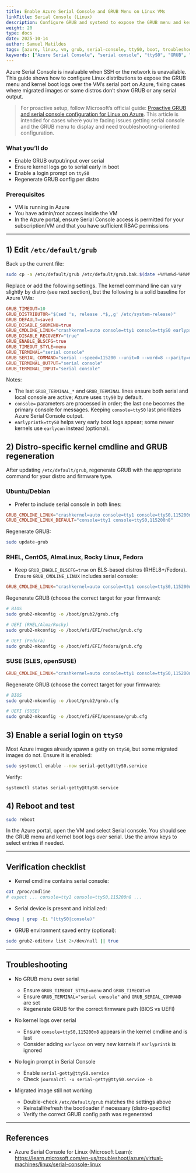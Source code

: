 ```yaml
---
title: Enable Azure Serial Console and GRUB Menu on Linux VMs
linkTitle: Serial Console (Linux)
description: Configure GRUB and systemd to expose the GRUB menu and kernel logs over Azure Serial Console on Linux VMs, including migrated images.
weight: 20
type: docs
date: 2025-10-14
author: Samuel Matildes
tags: [azure, linux, vm, grub, serial-console, ttyS0, boot, troubleshooting]
keywords: ["Azure Serial Console", "serial console", "ttyS0", "GRUB", "getty", "serial-getty@ttyS0", "earlyprintk", "earlycon", "kernel cmdline", "boot", "Azure VM", "Linux"]
---
```


Azure Serial Console is invaluable when SSH or the network is unavailable. This guide shows how to configure Linux distributions to expose the GRUB menu and kernel boot logs over the VM’s serial port on Azure, fixing cases where migrated images or some distros don’t show GRUB or any serial output.

> For proactive setup, follow Microsoft’s official guide: [Proactive GRUB and serial console configuration for Linux on Azure](https://learn.microsoft.com/en-us/troubleshoot/azure/virtual-machines/linux/serial-console-grub-proactive-configuration). This article is intended for cases where you’re facing issues getting serial console and the GRUB menu to display and need troubleshooting-oriented configuration.

### What you’ll do

- Enable GRUB output/input over serial
- Ensure kernel logs go to serial early in boot
- Enable a login prompt on `ttyS0`
- Regenerate GRUB config per distro

### Prerequisites

- VM is running in Azure
- You have admin/root access inside the VM
- In the Azure portal, ensure Serial Console access is permitted for your subscription/VM and that you have sufficient RBAC permissions

---

## 1) Edit `/etc/default/grub`

Back up the current file:

```bash
sudo cp -a /etc/default/grub /etc/default/grub.bak.$(date +%Y%m%d-%H%M%S)
```

Replace or add the following settings. The kernel command line can vary slightly by distro (see next section), but the following is a solid baseline for Azure VMs:

```conf
GRUB_TIMEOUT=10
GRUB_DISTRIBUTOR="$(sed 's, release .*$,,g' /etc/system-release)"
GRUB_DEFAULT=saved
GRUB_DISABLE_SUBMENU=true
GRUB_CMDLINE_LINUX="crashkernel=auto console=tty1 console=ttyS0 earlyprintk=ttyS0 rootdelay=300"
GRUB_DISABLE_RECOVERY="true"
GRUB_ENABLE_BLSCFG=true
GRUB_TIMEOUT_STYLE=menu
GRUB_TERMINAL="serial console"
GRUB_SERIAL_COMMAND="serial --speed=115200 --unit=0 --word=8 --parity=no --stop=1"
GRUB_TERMINAL_OUTPUT="serial console"
GRUB_TERMINAL_INPUT="serial console"
```

Notes:

- The last `GRUB_TERMINAL_*` and `GRUB_TERMINAL` lines ensure both serial and local console are active; Azure uses `ttyS0` by default.
- `console=` parameters are processed in order; the last one becomes the primary console for messages. Keeping `console=ttyS0` last prioritizes Azure Serial Console output.
- `earlyprintk=ttyS0` helps very early boot logs appear; some newer kernels use `earlycon` instead (optional).

## 2) Distro-specific kernel cmdline and GRUB regeneration

After updating `/etc/default/grub`, regenerate GRUB with the appropriate command for your distro and firmware type.

### Ubuntu/Debian

- Prefer to include serial console in both lines:

```conf
GRUB_CMDLINE_LINUX="crashkernel=auto console=tty1 console=ttyS0,115200n8 rootdelay=300"
GRUB_CMDLINE_LINUX_DEFAULT="console=tty1 console=ttyS0,115200n8"
```

Regenerate GRUB:

```bash
sudo update-grub
```

### RHEL, CentOS, AlmaLinux, Rocky Linux, Fedora

- Keep `GRUB_ENABLE_BLSCFG=true` on BLS-based distros (RHEL8+/Fedora). Ensure `GRUB_CMDLINE_LINUX` includes serial console:

```conf
GRUB_CMDLINE_LINUX="crashkernel=auto console=tty1 console=ttyS0,115200n8 rootdelay=300"
```

Regenerate GRUB (choose the correct target for your firmware):

```bash
# BIOS
sudo grub2-mkconfig -o /boot/grub2/grub.cfg

# UEFI (RHEL/Alma/Rocky)
sudo grub2-mkconfig -o /boot/efi/EFI/redhat/grub.cfg

# UEFI (Fedora)
sudo grub2-mkconfig -o /boot/efi/EFI/fedora/grub.cfg
```

### SUSE (SLES, openSUSE)

```conf
GRUB_CMDLINE_LINUX="crashkernel=auto console=tty1 console=ttyS0,115200n8 rootdelay=300"
```

Regenerate GRUB (choose the correct target for your firmware):

```bash
# BIOS
sudo grub2-mkconfig -o /boot/grub2/grub.cfg

# UEFI (SUSE)
sudo grub2-mkconfig -o /boot/efi/EFI/opensuse/grub.cfg
```

## 3) Enable a serial login on `ttyS0`

Most Azure images already spawn a getty on `ttyS0`, but some migrated images do not. Ensure it is enabled:

```bash
sudo systemctl enable --now serial-getty@ttyS0.service
```

Verify:

```bash
systemctl status serial-getty@ttyS0.service
```

## 4) Reboot and test

```bash
sudo reboot
```

In the Azure portal, open the VM and select Serial console. You should see the GRUB menu and kernel boot logs over serial. Use the arrow keys to select entries if needed.

---

## Verification checklist

- Kernel cmdline contains serial console:

```bash
cat /proc/cmdline
# expect ... console=tty1 console=ttyS0,115200n8 ...
```

- Serial device is present and initialized:

```bash
dmesg | grep -Ei "(ttyS0|console)"
```

- GRUB environment saved entry (optional):

```bash
sudo grub2-editenv list 2>/dev/null || true
```

---

## Troubleshooting

- No GRUB menu over serial
  - Ensure `GRUB_TIMEOUT_STYLE=menu` and `GRUB_TIMEOUT>0`
  - Ensure `GRUB_TERMINAL="serial console"` and `GRUB_SERIAL_COMMAND` are set
  - Regenerate GRUB for the correct firmware path (BIOS vs UEFI)

- No kernel logs over serial
  - Ensure `console=ttyS0,115200n8` appears in the kernel cmdline and is last
  - Consider adding `earlycon` on very new kernels if `earlyprintk` is ignored

- No login prompt in Serial Console
  - Enable `serial-getty@ttyS0.service`
  - Check `journalctl -u serial-getty@ttyS0.service -b`

- Migrated image still not working
  - Double-check `/etc/default/grub` matches the settings above
  - Reinstall/refresh the bootloader if necessary (distro-specific)
  - Verify the correct GRUB config path was regenerated

---

## References

- Azure Serial Console for Linux (Microsoft Learn): https://learn.microsoft.com/en-us/troubleshoot/azure/virtual-machines/linux/serial-console-linux


